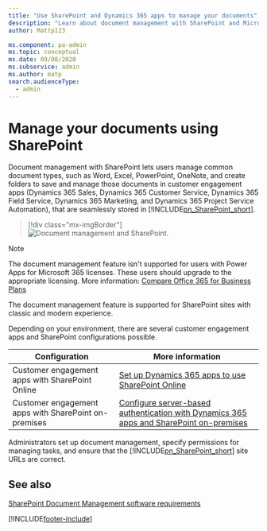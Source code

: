 ```yaml
---
title: "Use SharePoint and Dynamics 365 apps to manage your documents"
description: "Learn about document management with SharePoint and Microsoft Dynamics 365 customer engagement apps." 
author: Mattp123

ms.component: pa-admin
ms.topic: conceptual
ms.date: 09/08/2020
ms.subservice: admin
ms.author: matp
search.audienceType: 
  - admin
---
```

# Manage your documents using SharePoint

Document management with SharePoint lets users manage common document types, such as Word, Excel, PowerPoint, OneNote, and create folders to save and manage those documents in customer engagement apps (Dynamics 365 Sales, Dynamics 365 Customer Service, Dynamics 365 Field Service, Dynamics 365 Marketing, and Dynamics 365 Project Service Automation), that are seamlessly stored in [!INCLUDE[pn_SharePoint_short](../includes/pn-sharepoint-short.md)]. 

> [!div class="mx-imgBorder"] 
> ![Document management and SharePoint.](media/sp-ce-doc-management.png "Document management and SharePoint")

> [!NOTE]
> The document management feature isn't supported for users with Power Apps for Microsoft 365 licenses. These users should upgrade to the appropriate licensing. More information: [Compare Office 365 for Business Plans](https://www.microsoft.com/en-us/microsoft-365/business/compare-more-office-365-for-business-plans) 
> 
> The document management feature is supported for SharePoint sites with classic and modern experience.

Depending on your environment, there are several customer engagement apps and SharePoint configurations possible. 

|Configuration  |More information  |
|---------|---------|
|Customer engagement apps with SharePoint Online  |  [Set up Dynamics 365 apps to use SharePoint Online](set-up-dynamics-365-online-to-use-sharepoint-online.md)    |
|Customer engagement apps with SharePoint on-premises     | [Configure server-based authentication with Dynamics 365 apps and SharePoint on-premises](configure-server-based-authentication-sharepoint-on-premises.md)        |

Administrators set up document management, specify permissions for managing tasks, and ensure that the [!INCLUDE[pn_SharePoint_short](../includes/pn-sharepoint-short.md)] site URLs are correct.  
  
## See also
[SharePoint Document Management software requirements](sharepoint-document-management-software-requirements.md) <br />


[!INCLUDE[footer-include](../includes/footer-banner.md)]
